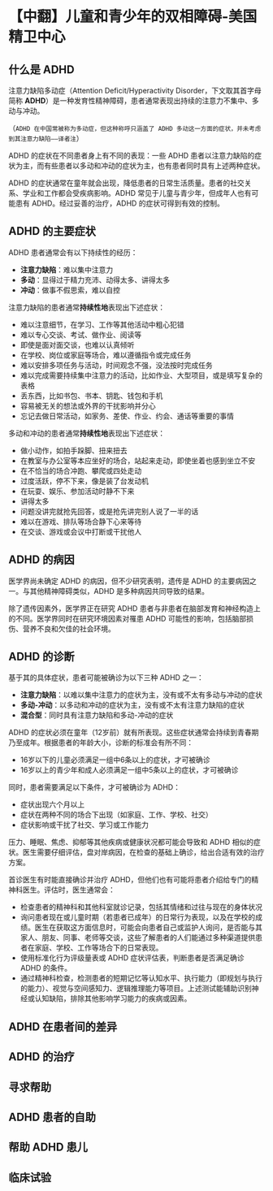 # 【中翻】儿童和青少年的双相障碍-美国精卫中心

## 什么是 ADHD

注意力缺陷多动症（Attention Deficit/Hyperactivity Disorder，下文取其首字母简称 **ADHD**）是一种发育性精神障碍，患者通常表现出持续的注意力不集中、多动与冲动。

（`ADHD 在中国常被称为多动症，但这种称呼只涵盖了 ADHD 多动这一方面的症状，并未考虑到其注意力缺陷——译者注`）

ADHD 的症状在不同患者身上有不同的表现：一些 ADHD 患者以注意力缺陷的症状为主，而有些患者以多动和冲动的症状为主，也有患者同时具有上述两种症状。

ADHD 的症状通常在童年就会出现，降低患者的日常生活质量。患者的社交关系、学业和工作都会受疾病影响。ADHD 常见于儿童与青少年，但成年人也有可能患有 ADHD。经过妥善的治疗，ADHD 的症状可得到有效的控制。

## ADHD 的主要症状

ADHD 患者通常会有以下持续性的经历：

- **注意力缺陷**：难以集中注意力
- **多动**：显得过于精力充沛、动得太多、讲得太多
- **冲动**：做事不假思索，难以自控

注意力缺陷的患者通常**持续性地**表现出下述症状：

- 难以注意细节，在学习、工作等其他活动中粗心犯错
- 难以专心交谈、考试、做作业、阅读等
- 即使是面对面交谈，也难以认真倾听
- 在学校、岗位或家庭等场合，难以遵循指令或完成任务
- 难以安排多项任务与活动，时间观念不强，没法按时完成任务
- 难以完成需要持续集中注意力的活动，比如作业、大型项目，或是填写复杂的表格
- 丢东西，比如书包、书本、钥匙、钱包和手机
- 容易被无关的想法或外界的干扰影响并分心
- 忘记去做日常活动，如家务、差使、作业、约会、通话等重要的事情

多动和冲动的患者通常**持续性地**表现出下述症状：

- 做小动作，如拍手跺脚、扭来扭去
- 在教室与办公室等本应坐好的场合，站起来走动，即使坐着也感到坐立不安
- 在不恰当的场合冲跑、攀爬或四处走动
- 过度活跃，停不下来，像是装了台发动机
- 在玩耍、娱乐、参加活动时静不下来
- 讲得太多
- 问题没讲完就抢先回答，或是抢先讲完别人说了一半的话
- 难以在游戏、排队等场合静下心来等待
- 在交谈、游戏或会议中打断或干扰他人

## ADHD 的病因

医学界尚未确定 ADHD 的病因，但不少研究表明，遗传是 ADHD 的主要病因之一。与其他精神障碍类似，ADHD 是多种病因共同导致的结果。

除了遗传因素外，医学界正在研究 ADHD 患者与非患者在脑部发育和神经构造上的不同。医学界同时在研究环境因素对罹患 ADHD 可能性的影响，包括脑部损伤、营养不良和欠佳的社会环境。

## ADHD 的诊断

基于其的具体症状，患者可能被确诊为以下三种 ADHD 之一：

- **注意力缺陷**：以难以集中注意力的症状为主，没有或不太有多动与冲动的症状
- **多动-冲动**：以多动和冲动的症状为主，没有或不太有注意力缺陷的症状
- **混合型**：同时具有注意力缺陷和多动-冲动的症状

ADHD 的症状必须在童年（12岁前）就有所表现。这些症状通常会持续到青春期乃至成年。根据患者的年龄大小，诊断的标准会有所不同：

- 16岁以下的儿童必须满足一组中6条以上的症状，才可被确诊
- 16岁以上的青少年和成人必须满足一组中5条以上的症状，才可被确诊

同时，患者需要满足以下条件，才可被确诊为 ADHD：

- 症状出现六个月以上
- 症状在两种不同的场合下出现（如家庭、工作、学校、社交）
- 症状影响或干扰了社交、学习或工作能力

压力、睡眠、焦虑、抑郁等其他疾病或健康状况都可能会导致和 ADHD 相似的症状。医生需要仔细评估，盘对岸病因，在检查的基础上确诊，给出合适有效的治疗方案。

首诊医生有时能直接确诊并治疗 ADHD，但他们也有可能将患者介绍给专门的精神科医生。评估时，医生通常会：

- 检查患者的精神科和其他科室就诊记录，包括其情绪和过往与现在的身体状况
- 询问患者现在或儿童时期（若患者已成年）的日常行为表现，以及在学校的成绩。医生在获取这方面信息时，可能会向患者自己或监护人询问，是否能与其家人、朋友、同事、老师等交谈，这些了解患者的人们能通过多种渠道提供患者在家庭、学校、工作等场合下的日常表现。
- 使用标准化行为评级量表或 ADHD 症状评估表，判断患者是否满足确诊 ADHD 的条件。
- 通过精神科检查，检测患者的短期记忆等认知水平、执行能力（即规划与执行的能力）、视觉与空间感知力、逻辑推理能力等项目。上述测试能辅助识别神经或认知缺陷，排除其他影响学习能力的疾病或因素。

## ADHD 在患者间的差异

## ADHD 的治疗

## 寻求帮助

## ADHD 患者的自助

## 帮助 ADHD 患儿

## 临床试验
